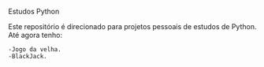 Estudos Python

Este repositório é direcionado para projetos pessoais de estudos de Python. 
Até agora tenho:

    -Jogo da velha.
    -BlackJack.